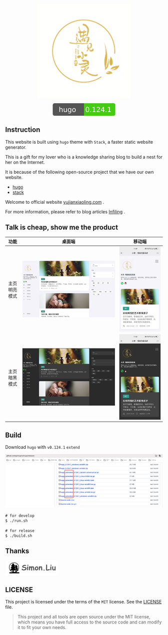 <p align="center">
  <a href="#">
    <img alt="wing" src="img/1.png" width="300" />
  </a>
</p>

<p align="center">
    <img src="img/hugo.svg" alt="hugo:0.124.1" />
</p>


## Instruction

This website is built using `hugo` theme with `Stack`, a faster static website generator.

This is a gift for my lover who is a knowledge sharing blog to build a nest for her on the Internet.

It is because of the following open-source project that we have our own website.

-   [hugo](https://gohugo.io/)
-   [stack](https://stack.jimmycai.com/)

Welcome to official website [yujianxiaoling.com](https://yujianxiaoling.com) .

For more information, please refer to blog articles [Infiling](https://www.iofomo.com/docs/services/infiling/blog) .

## Talk is cheap, show me the product

|     功能     | 桌面端              | 移动端                  |
| :----------: | ------------------- | ----------------------- |
| 主页明亮模式 | ![](img/web-01.jpg) | ![](img/web-01-01.jpeg) |
| 主页暗黑模式 | ![](img/web-02.jpg) | ![](img/web-02-02.jpg)  |

## Build

Download `hugo` with `v0.124.1` `extend`

![](img/web-203.png)

```shell
# for develop
$ ./run.sh

# for release
$ ./build.sh
```

## Thanks

![](img/thanks.png)

## LICENSE

This project is licensed under the terms of the `MIT` license. See the [LICENSE](LICENSE) file.

>   This project and all tools are open source under the MIT license, which means you have full access to the source code and can modify it to fit your own needs. 
